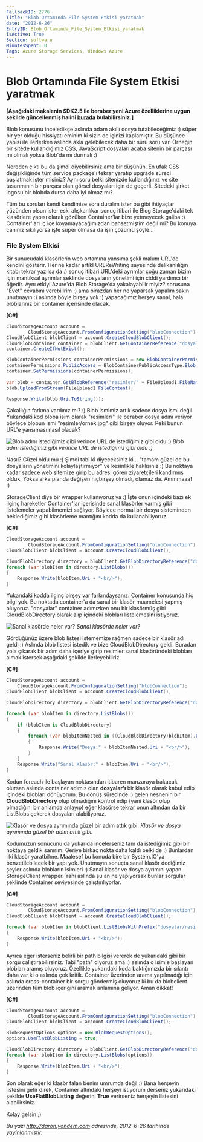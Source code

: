```yaml
---
FallbackID: 2776
Title: "Blob Ortamında File System Etkisi yaratmak"
date: "2012-6-26"
EntryID: Blob_Ortaminda_File_System_Etkisi_yaratmak
IsActive: True
Section: software
MinutesSpent: 0
Tags: Azure Storage Services, Windows Azure
---
```

# Blob Ortamında File System Etkisi yaratmak
**[Aşağıdaki makalenin SDK2.5 ile beraber yeni Azure özelliklerine uygun
şekilde güncellenmiş halini
[burada](http://daron.yondem.com/software/post/Blob_Ortaminda_File_System_Etkisi_yaratmak_SDK2_5)
bulabilirsiniz.]**

Blob konusunu inceledikçe aslında adam akıllı dosya tutabileceğimiz :)
süper bir yer olduğu hissiyatı eminim ki sizin de içinizi kaplamıştır.
Bu düşünce yapısı ile ilerlerken aslında akla gelebilecek daha bir sürü
soru var. Örneğin bir sitede kullandığımız CSS, JavaScript dosyaları
acaba sitenin bir parçası mı olmalı yoksa Blob'da mı durmalı :)

Nereden çıktı bu da şimdi diyebilirsiniz ama bir düşünün. En ufak CSS
değişikliğinde tüm service package'ı tekrar yaratıp upgrade süreci
başlatmak ister misiniz? Aynı soru belki sitenizde kullandığınız ve site
tasarımının bir parçası olan görsel dosyaları için de geçerli. Sitedeki
şirket logosu bir blobda dursa daha iyi olmaz mı?

Tüm bu soruları kendi kendimize sora duralım ister bu gibi ihtiyaçlar
yüzünden olsun ister eski alışkanlıkar sonuç itibari ile Blog
Storage'daki tek klasörlere yapısı olarak gözüken Container'lar bize
yetmeyecek galiba :) Container'ları iç içe koyamayacağımızdan
bahsetmiştim değil mi? Bu konuya canınız sıkılıyorsa işte süper olmasa
da işin çözümü şöyle...

### File System Etkisi

Bir sunucudaki klasörlerin web ortamına yansıma şekli malum URL'de
kendini gösterir. Her ne kadar artıkl URLReWriting sayesinde
delikanlılığın kitabı tekrar yazılsa da :) sonuç itibari URL'deki
ayrımlar çoğu zaman bizim için mantıksal ayrımlar şeklinde dosyaların
yönetimi için ciddi yardımcı bir öğedir. Aynı etkiyi Azure'da Blob
Storage'da yakalayabilir miyiz? sorusuna "Evet" cevabını verebilirim :)
ama birazdan her ne yaparsak yapalım sakın unutmayın :) aslında böyle
birşey yok :) yapacağımız herşey sanal, hala bloblarınız bir container
içerisinde olacak.

**[C\#]**
```cs
CloudStorageAccount account = 
        CloudStorageAccount.FromConfigurationSetting("blobConnection");
CloudBlobClient blobClient = account.CreateCloudBlobClient();
CloudBlobContainer container = blobClient.GetContainerReference("dosyalar");
container.CreateIfNotExist();

BlobContainerPermissions containerPermissions = new BlobContainerPermissions();
containerPermissions.PublicAccess = BlobContainerPublicAccessType.Blob;
container.SetPermissions(containerPermissions);
            
var blob = container.GetBlobReference("resimler/" + FileUpload1.FileName);
blob.UploadFromStream(FileUpload1.FileContent);

Response.Write(blob.Uri.ToString());
```

Çakallığın farkına vardınız mı? :) Blob ismimiz artık sadece dosya ismi
değil. Yukarıdaki kod bloba isim olarak "resimler/" ile beraber dosya
adını veriyor böylece blobun ismi "resimler/ornek.jpg" gibi birşey
oluyor. Peki bunun URL'e yansıması nasıl olacak?

![Blob adını istediğimiz gibi verince URL de istediğimiz gibi oldu
:)](media/Blob_Ortaminda_File_System_Etkisi_yaratmak/blob_cakalliklari.png)
*Blob adını istediğimiz gibi verince URL de istediğimiz gibi oldu :)*

Nasıl? Güzel oldu mu :) Şimdi tabi ki diyeceksiniz ki... "tamam güzel de
bu dosyaların yönetimini kolaylaştırmıyor" ve kesinlikle haklısınız :)
Bu noktaya kadar sadece web sitemize girip bu adresi gören ziyaretçileri
kandırmış olduk. Yoksa arka planda değişen hiçbirşey olmadı, olamaz da.
Ammmaaa! :)

StorageClient diye bir wrapper kullanıyoruz ya :) İşte onun içindeki
bazı ek ilginç hareketler Container'lar içerisinde sanal klasörler
varmış gibi listelemeler yapabilmemizi sağlıyor. Böylece normal bir
dosya sisteminden beklediğimiz gibi klasörleme mantığını kodda da
kullanabiliyoruz.

**[C\#]**

```cs
CloudStorageAccount account = 
        CloudStorageAccount.FromConfigurationSetting("blobConnection");
CloudBlobClient blobClient = account.CreateCloudBlobClient();

CloudBlobDirectory directory = blobClient.GetBlobDirectoryReference("dosyalar");
foreach (var blobItem in directory.ListBlobs())
{
    Response.Write(blobItem.Uri + "<br/>");
} 
```

Yukarıdaki kodda ilginç birşey var farkındaysanız. Container konusunda
hiç bilgi yok. Bu noktada container'a da sanal bir klasör muamelesi
yapmış oluyoruz. "dosyalar" container adımızken onu bir klasörmüş gibi
CloudBlobDirectory olarak alıp içindeki blobları listelemesini
istiyoruz.

![Sanal klasörde neler
var?](media/Blob_Ortaminda_File_System_Etkisi_yaratmak/blob_cakalliklari2.png)
*Sanal klasörde neler var?*

Gördüğünüz üzere blob listesi istememize rağmen sadece bir klasör adı
geldi :) Aslında blob listesi istedik ve bize CloudBlobDirectory geldi.
Buradan yola çıkarak bir adım daha içeriye girip resimler sanal
klasöründeki blobları almak istersek aşağıdaki şekilde ilerleyebiliriz.

**[C\#]**

```cs
CloudStorageAccount account = 
    CloudStorageAccount.FromConfigurationSetting("blobConnection");
CloudBlobClient blobClient = account.CreateCloudBlobClient();

CloudBlobDirectory directory = blobClient.GetBlobDirectoryReference("dosyalar");

foreach (var blobItem in directory.ListBlobs())
{
    if (blobItem is CloudBlobDirectory)
    {
        foreach (var blobItemNested in ((CloudBlobDirectory)blobItem).ListBlobs())
        {
            Response.Write("Dosya:" + blobItemNested.Uri + "<br/>");
        }
    }
    Response.Write("Sanal Klasör:" + blobItem.Uri + "<br/>");
} 
```

Kodun foreach ile başlayan noktasından itibaren manzaraya bakacak
olursan aslında container adımız olan **dosyalar'ı** bir klasör olarak
kabul edip içindeki blobları dönüyorum. Bu dönüş sürecinde :) gelen
nesnenin bir **CloudBlobDirectory** olup olmadığını kontrol edip (yani
klasör olup olmadığını bir anlamda anlayıp) eğer klasörse tekrar onun
altından da bir ListBlobs çekerek dosyaları alabiliyoruz.

![Klasör ve dosya ayrımında güzel bir adım attık
gibi.](media/Blob_Ortaminda_File_System_Etkisi_yaratmak/blob_cakalliklari3.png)
*Klasör ve dosya ayrımında güzel bir adım attık gibi.*

Kodumuzun sonucunu da yukarıda incelerseniz tam da istediğimiz gibi bir
noktaya geldik sanırım. Geriye birkaç nokta daha kaldı belki de :)
Bunlardan ilki klasör yaratbilme. Maalesef bu konuda bire bir
System.IO'ya benzetilebilecek bir yapı yok. Unutmayın sonuçta sanal
klasör dediğimiz şeyler aslında blobların isimleri :) Sanal klasör ve
dosya ayrımını yapan StorageClient wrapper. Yani aslında şu an ne
yapıyorsak bunlar sorgular şeklinde Container seviyesinde
çalıştırılıyorlar.

**[C\#]**

```cs
CloudStorageAccount account = 
        CloudStorageAccount.FromConfigurationSetting("blobConnection");
CloudBlobClient blobClient = account.CreateCloudBlobClient();

foreach (var blobItem in blobClient.ListBlobsWithPrefix("dosyalar/resimler/"))
{
    Response.Write(blobItem.Uri + "<br/>");
}
```

Ayrıca eğer isterseniz belirli bir path bilgisi vererek de yukarıdaki
gibi bir sorgu çalıştırabilirsiniz. Tabi "path" diyoruz ama :) aslında o
isimle başlayan blobları aramış oluyoruz. Özellikle yukarıdaki koda
baktığımızda bir sıkıntı daha var ki o aslında çok kritik. Container
üzerinden arama yapılmadığı için aslında cross-container bir sorgu
göndermiş oluyoruz ki bu da blobclient üzerinden tüm blob içeriğini
aramak anlamına geliyor. Aman dikkat!

**[C\#]**

```cs
CloudStorageAccount account = 
        CloudStorageAccount.FromConfigurationSetting("blobConnection");
CloudBlobClient blobClient = account.CreateCloudBlobClient();

BlobRequestOptions options = new BlobRequestOptions();
options.UseFlatBlobListing = true;

CloudBlobDirectory directory = blobClient.GetBlobDirectoryReference("dosyalar");
foreach (var blobItem in directory.ListBlobs(options))
{
    Response.Write(blobItem.Uri + "<br/>");
} 
```

Son olarak eğer ki klasör falan benim umrumda değil :) Bana herşeyin
listesini getir direk, Container altındaki herşeyi istiyorum derseniz
yukarıdaki şekilde **UseFlatBlobListing** değerini **True** verirseniz
herşeyin listesini alabilirsiniz.

Kolay gelsin ;)



*Bu yazi http://daron.yondem.com adresinde, 2012-6-26 tarihinde yayinlanmistir.*
